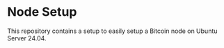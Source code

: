 # Node Setup

This repository contains a setup to easily setup a Bitcoin node on Ubuntu Server 24.04.
